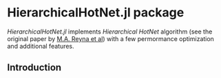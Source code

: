 # HierarchicalHotNet.jl package

*HierarchicalHotNet.jl* implements *Hierarchical HotNet* algorithm (see the original paper by [M.A. Reyna et al](https://academic.oup.com/bioinformatics/article/34/17/i972/5093236))
with a few permormance optimization and additional features.

## Introduction

